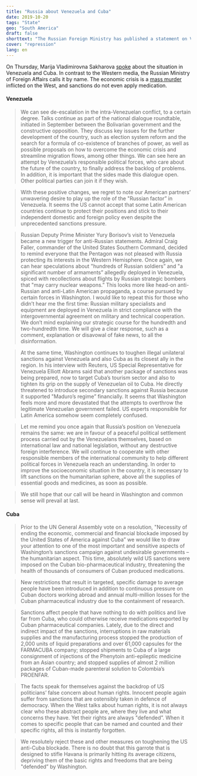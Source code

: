```yaml
---
title: "Russia about Venezuela and Cuba"
date: 2019-10-20
tags: "State"
geo: "South America"
draft: false
shorttext: "The Russian Foreign Ministry has published a statement on Venezuela and Cuba, where instead of Western pink glasses are called facts."
cover: "repression"
lang: en
---
```


On Thursday, Marija Vladimirovna Sakharova [spoke](http://www.mid.ru/ru/press_service/spokesman/briefings/-/asset_publisher/D2wHaWMCU6Od/content/id/3856722?p_p_id=101_INSTANCE_D2wHaWMCU6Od&_101_INSTANCE_D2wHaWMCU6Od_languageId=en_GB#10 "Briefing by Foreign Ministry Spokesperson Maria Zakharova, Moscow, October 17, 2019") about the situation in Venezuela and Cuba. In contrast to the Western media, the Russian Ministry of Foreign Affairs calls it by name. The economic crisis is a [mass murder](https://www.telesurenglish.net/news/US-Sanctions-Killed-Over-40000-Venezuelans-Since-2017-20190425-0015.html "US Sanctions Killed Over 40,000 Venezuelans Since 2017") inflicted on the West, and sanctions do not even apply medication.

#### Venezuela

> We can see de-escalation in the intra-Venezuelan conflict, to a certain degree. Talks continue as part of the national dialogue roundtable, initiated in September between the Bolivarian government and the constructive opposition. They discuss key issues for the further development of the country, such as election system reform and the search for a formula of co-existence of branches of power, as well as possible proposals on how to overcome the economic crisis and streamline migration flows, among other things. We can see here an attempt by Venezuela’s responsible political forces, who care about the future of the country, to finally address the backlog of problems. In addition, it is important that the sides made this dialogue open. Other political parties can join it if they wish.

> With these positive changes, we regret to note our American partners’ unwavering desire to play up the role of the "Russian factor” in Venezuela. It seems the US cannot accept that some Latin American countries continue to protect their positions and stick to their independent domestic and foreign policy even despite the unprecedented sanctions pressure.

> Russian Deputy Prime Minister Yury Borisov’s visit to Venezuela became a new trigger for anti-Russian statements. Admiral Craig Faller, commander of the United States Southern Command, decided to remind everyone that the Pentagon was not pleased with Russia protecting its interests in the Western Hemisphere. Once again, we can hear speculations about "hundreds of Russian soldiers” and "a significant number of armaments” allegedly deployed in Venezuela, spiced with recollections about flights by Russian strategic bombers that "may carry nuclear weapons.” This looks more like head-on anti-Russian and anti-Latin American propaganda, a course pursued by certain forces in Washington. I would like to repeat this for those who didn’t hear me the first time: Russian military specialists and equipment are deployed in Venezuela in strict compliance with the intergovernmental agreement on military and technical cooperation. We don’t mind explaining our strategic course for the hundredth and two-hundredth time. We will give a clear response, such as a comment, explanation or disavowal of fake news, to all the disinformation.

> At the same time, Washington continues to toughen illegal unilateral sanctions against Venezuela and also Cuba as its closest ally in the region. In his interview with Reuters, US Special Representative for Venezuela Elliott Abrams said that another package of sanctions was being prepared, now to target Cuba’s tourism sector and also to tighten its grip on the supply of Venezuelan oil to Cuba. He directly threatened to introduce secondary sanctions against Russia because it supported "Maduro’s regime” financially. It seems that Washington feels more and more devastated that the attempts to overthrow the legitimate Venezuelan government failed. US experts responsible for Latin America somehow seem completely confused.

> Let me remind you once again that Russia’s position on Venezuela remains the same: we are in favour of a peaceful political settlement process carried out by the Venezuelans themselves, based on international law and national legislation, without any destructive foreign interference. We will continue to cooperate with other responsible members of the international community to help different political forces in Venezuela reach an understanding. In order to improve the socioeconomic situation in the country, it is necessary to lift sanctions on the humanitarian sphere, above all the supplies of essential goods and medicines, as soon as possible.

> We still hope that our call will be heard in Washington and common sense will prevail at last.

#### Cuba

> Prior to the UN General Assembly vote on a resolution, "Necessity of ending the economic, commercial and financial blockade imposed by the United States of America against Cuba” we would like to draw your attention to one of the most important and sensitive aspects of Washington’s sanctions campaign against undesirable governments – the humanitarian aspect. This time, absolutely wild US sanctions were imposed on the Cuban bio-pharmaceutical industry, threatening the health of thousands of consumers of Cuban produced medications.

> New restrictions that result in targeted, specific damage to average people have been introduced in addition to continuous pressure on Cuban doctors working abroad and annual multi-million losses for the Cuban pharmaceutical industry due to the containment of research.

> Sanctions affect people that have nothing to do with politics and live far from Cuba, who could otherwise receive medications exported by Cuban pharmaceutical companies. Lately, due to the direct and indirect impact of the sanctions, interruptions in raw materials supplies and the manufacturing process stopped the production of 2,000 units of liquid preparations and over 61,000 capsules for the FARMACUBA company; stopped shipments to Cuba of a large consignment of injections of the Phenytoin anti-epileptic medicine from an Asian country; and stopped supplies of almost 2 million packages of Cuban-made parenteral solution to Colombia’s PROENFAR.

> The facts speak for themselves against the backdrop of US politicians’ false concern about human rights. Innocent people again suffer from sanctions that are ostensibly taken in defence of democracy. When the West talks about human rights, it is not always clear who these abstract people are, where they live and what concerns they have. Yet their rights are always "defended”. When it comes to specific people that can be named and counted and their specific rights, all this is instantly forgotten.

> We resolutely reject these and other measures on toughening the US anti-Cuba blockade. There is no doubt that this garrote that is designed to stifle Havana is primarily hitting its average citizens, depriving them of the basic rights and freedoms that are being "defended” by Washington.
